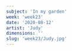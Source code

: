 ```yaml
---
subject: 'In my garden'
week: 'week23'
date: '2020-08-12'
artist: 'Judy'
dimensions: ''
slug: 'week23/Judy.jpg'
---
```

